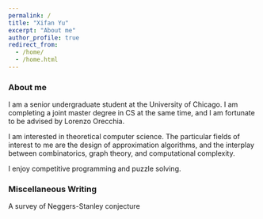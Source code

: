```yaml
---
permalink: /
title: "Xifan Yu"
excerpt: "About me"
author_profile: true
redirect_from: 
  - /home/
  - /home.html
---
```



### About me

I am a senior undergraduate student at the University of Chicago. I am completing a joint master degree in CS at the same time, and I am fortunate to be advised by Lorenzo Orecchia.

I am interested in theoretical computer science. The particular fields of interest to me are the design of approximation algorithms, and the interplay between combinatorics, graph theory, and computational complexity.

I enjoy competitive programming and puzzle solving.


### Miscellaneous Writing

A survey of Neggers-Stanley conjecture




